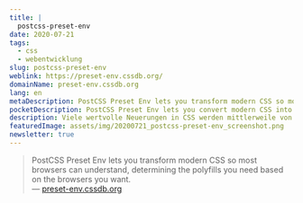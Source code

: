 ```yaml
---
title: |
  postcss-preset-env
date: 2020-07-21
tags:
  - css
  - webentwicklung
slug: postcss-preset-env
weblink: https://preset-env.cssdb.org/
domainName: preset-env.cssdb.org
lang: en
metaDescription: PostCSS Preset Env lets you transform modern CSS so most browsers can understand, determining the polyfills you need based on the browsers you want.
pocketDescription: PostCSS Preset Env lets you convert modern CSS into something most browsers can understand, determining the polyfills you need based on your targeted browsers or runtime environments, using cssdb.
description: Viele wertvolle Neuerungen in CSS werden mittlerweile von den Browsern unterstützt. postcss-preset-env ist ein spannendes Tool um noch weitere, künftige Möglichkeiten bereits heute zu nutzen.
featuredImage: assets/img/20200721_postcss-preset-env_screenshot.png
newsletter: true
---
```

<blockquote lang="en">PostCSS Preset Env lets you transform modern CSS so most browsers can understand, determining the polyfills you need based on the browsers you want.
<footer>— <a href="https://preset-env.cssdb.org/">preset-env.cssdb.org</a></footer></blockquote>
